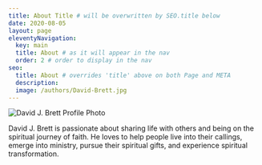 ```yaml
---
title: About Title # will be overwritten by SEO.title below
date: 2020-08-05
layout: page
eleventyNavigation:
  key: main
  title: About # as it will appear in the nav
  order: 2 # order to display in the nav
seo:
  title: About # overrides 'title' above on both Page and META
  description:
  image: /authors/David-Brett.jpg
---
```

![David J. Brett Profile Photo](/assets/images/authors/David-Brett.jpg)

David J. Brett is passionate about sharing life with others and being on the spiritual journey of faith. He loves to help people live into their callings, emerge into ministry, pursue their spiritual gifts, and experience spiritual transformation.
